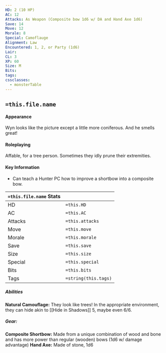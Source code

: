 ```yaml
---
HD: 2 (10 HP)
AC: 12
Attacks: As Weapon (Composite bow 1d6 w/ DA and Hand Axe 1d6)
Save: 14
Move: 12
Morale: 8
Special: Camoflauge
Alignment: Law
Encountered: 1, 2, or Party (1d6)
Lair: 
CL: 3
XP: 60
Size: M
Bits: 
tags: 
cssclasses:
  - monsterTable
---
```

## `=this.file.name`

#### Appearance
Wyn looks like the picture except a little more coniferous. And he smells great!


#### Roleplaying
Affable, for a tree person. Sometimes they idly prune their extremities.

#### Key Information
- Can teach a Hunter PC how to improve a shortbow into a composite bow.


| `=this.file.name` Stats |                      |
| ----------------------- | -------------------- |
| HD                      | `=this.HD`           |
| AC                      | `=this.AC`           |
| Attacks                 | `=this.attacks`      |
| Move                    | `=this.move`         |
| Morale                  | `=this.morale`       |
| Save                    | `=this.save`         |
| Size                    | `=this.size`         |
| Special                 | `=this.special`      |
| Bits                    | `=this.bits`         |
| Tags                    | `=string(this.tags)` |

##### Abilities
**Natural Camouflage:** They look like trees! In the appropriate environment, they can hide akin to [[Hide in Shadows]] 5, maybe even 6/6.

##### Gear:
**Composite Shortbow:**  Made from a unique combination of wood and bone and has more power than regular (wooden) bows (1d6 w/ damage advantage)
**Hand Axe:** Made of stone, 1d6 

